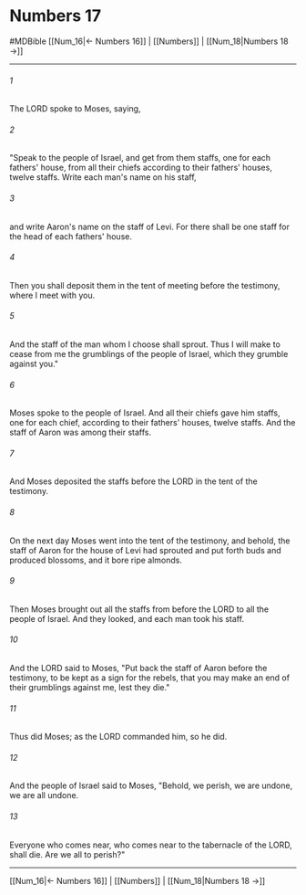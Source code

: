 # Numbers 17
#MDBible
[[Num_16|← Numbers 16]] | [[Numbers]] | [[Num_18|Numbers 18 →]]

***

###### 1 

The LORD spoke to Moses, saying, 

###### 2 

"Speak to the people of Israel, and get from them staffs, one for each fathers' house, from all their chiefs according to their fathers' houses, twelve staffs. Write each man's name on his staff, 

###### 3 

and write Aaron's name on the staff of Levi. For there shall be one staff for the head of each fathers' house. 

###### 4 

Then you shall deposit them in the tent of meeting before the testimony, where I meet with you. 

###### 5 

And the staff of the man whom I choose shall sprout. Thus I will make to cease from me the grumblings of the people of Israel, which they grumble against you." 

###### 6 

Moses spoke to the people of Israel. And all their chiefs gave him staffs, one for each chief, according to their fathers' houses, twelve staffs. And the staff of Aaron was among their staffs. 

###### 7 

And Moses deposited the staffs before the LORD in the tent of the testimony. 

###### 8 

On the next day Moses went into the tent of the testimony, and behold, the staff of Aaron for the house of Levi had sprouted and put forth buds and produced blossoms, and it bore ripe almonds. 

###### 9 

Then Moses brought out all the staffs from before the LORD to all the people of Israel. And they looked, and each man took his staff. 

###### 10 

And the LORD said to Moses, "Put back the staff of Aaron before the testimony, to be kept as a sign for the rebels, that you may make an end of their grumblings against me, lest they die." 

###### 11 

Thus did Moses; as the LORD commanded him, so he did. 

###### 12 

And the people of Israel said to Moses, "Behold, we perish, we are undone, we are all undone. 

###### 13 

Everyone who comes near, who comes near to the tabernacle of the LORD, shall die. Are we all to perish?" 

***

[[Num_16|← Numbers 16]] | [[Numbers]] | [[Num_18|Numbers 18 →]]
